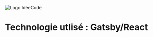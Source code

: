<img src="https://i.ibb.co/m0kGLc5/Screenshot-1.png" alt="Logo IdéeCode" border="0" margin="0 auto">
<h1 align="center>
	Site Web d'Idée Code
</h1>
<p align="center">
	Technologie utlisé : Gatsby/React
</p>
